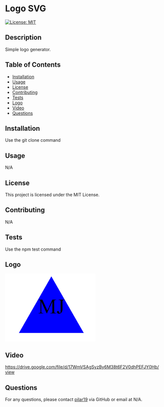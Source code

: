 
# Logo SVG

[![License: MIT](https://img.shields.io/badge/License-MIT-yellow.svg)](https://opensource.org/licenses/MIT)
  
## Description
Simple logo generator.

## Table of Contents

- [Installation](#installation)
- [Usage](#usage)
- [License](#license)
- [Contributing](#contributing)
- [Tests](#tests)
- [Logo](#Logo)
- [Video](#video)
- [Questions](#questions)

## Installation
Use the git clone command

## Usage
N/A


## License
  This project is licensed under the MIT License.

## Contributing
N/A


## Tests
Use the npm test command

## Logo

<img src="/examples/logo.PNG">

## Video
https://drive.google.com/file/d/17WmVSAgSyzBy6M38t6F2V0dhPEFJY0Hb/view

## Questions
For any questions, please contact [pilar19](https://github.com/pilar19) via GitHub or email at N/A.
